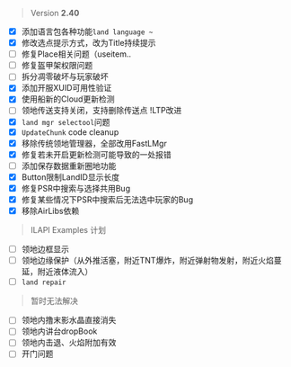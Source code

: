 > Version **2.40**
 - [x] 添加语言包各种功能`land language ~`
 - [x] 修改选点提示方式，改为Title持续提示
 - [ ] 修复Place相关问题（useitem..
 - [ ] 修复盔甲架权限问题
 - [ ] 拆分凋零破坏与玩家破坏
 - [x] 添加开服XUID可用性验证
 - [x] 使用船新的Cloud更新检测
 - [ ] 领地传送支持关闭，支持删除传送点 !LTP改进
 - [x] `land mgr selectool`问题
 - [x]  `UpdateChunk` code cleanup
 - [x] 移除传统领地管理器，全部改用FastLMgr
 - [x] 修复若未开启更新检测可能导致的一处报错
 - [ ] 添加保存数据重新圈地功能
 - [x] Button限制LandID显示长度
 - [x] 修复PSR中搜索与选择共用Bug
 - [x] 修复某些情况下PSR中搜索后无法选中玩家的Bug
 - [x] 移除AirLibs依赖

> ILAPI Examples 计划
 - [ ] 领地边框显示
 - [ ] 领地边缘保护（从外推活塞，附近TNT爆炸，附近弹射物发射，附近火焰蔓延，附近液体流入）
 - [ ] `land repair`

> 暂时无法解决
 - [ ] 领地内撸末影水晶直接消失
 - [ ] 领地内讲台dropBook
 - [ ] 领地内击退、火焰附加有效
 - [ ] 开门问题